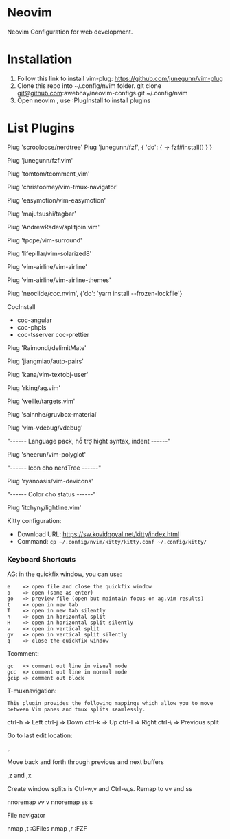 # Neovim
Neovim Configuration for web development.

# Installation
1. Follow this link to install vim-plug: https://github.com/junegunn/vim-plug
2. Clone this repo into ~/.config/nvim folder. git clone git@github.com:awebhay/neovim-configs.git ~/.config/nvim
3. Open neovim , use :PlugInstall to install plugins

# List Plugins
Plug 'scrooloose/nerdtree'
Plug 'junegunn/fzf', { 'do': { -> fzf#install() } }

Plug 'junegunn/fzf.vim'

Plug 'tomtom/tcomment_vim'

Plug 'christoomey/vim-tmux-navigator'

Plug 'easymotion/vim-easymotion'

Plug 'majutsushi/tagbar'

Plug 'AndrewRadev/splitjoin.vim'

Plug 'tpope/vim-surround'

Plug 'lifepillar/vim-solarized8'

Plug 'vim-airline/vim-airline'

Plug 'vim-airline/vim-airline-themes'

Plug 'neoclide/coc.nvim', {'do': 'yarn install --frozen-lockfile'}

CocInstall
- coc-angular
- coc-phpls
- coc-tsserver coc-prettier

Plug 'Raimondi/delimitMate'

Plug 'jiangmiao/auto-pairs'

Plug 'kana/vim-textobj-user'

Plug 'rking/ag.vim'

Plug 'wellle/targets.vim'

Plug 'sainnhe/gruvbox-material'

Plug 'vim-vdebug/vdebug'

"------ Language pack, hỗ trợ hight syntax, indent ------"

Plug 'sheerun/vim-polyglot'

"------ Icon cho nerdTree ------"

Plug 'ryanoasis/vim-devicons'

"------ Color cho status ------"

Plug 'itchyny/lightline.vim'

Kitty configuration:
- Download URL: https://sw.kovidgoyal.net/kitty/index.html
- Command: `cp ~/.config/nvim/kitty/kitty.conf ~/.config/kitty/`

### Keyboard Shortcuts ### 
AG: in the quickfix window, you can use:

    e    => open file and close the quickfix window
    o    => open (same as enter)
    go   => preview file (open but maintain focus on ag.vim results)
    t    => open in new tab
    T    => open in new tab silently
    h    => open in horizontal split
    H    => open in horizontal split silently
    v    => open in vertical split
    gv   => open in vertical split silently
    q    => close the quickfix window

Tcomment:

    gc   => comment out line in visual mode
    gcc  => comment out line in normal mode
    gcip => comment out block

T-muxnavigation:

    This plugin provides the following mappings which allow you to move between Vim panes and tmux splits seamlessly.

   ctrl-h => Left
   ctrl-j => Down
   ctrl-k => Up
   ctrl-l => Right
   ctrl-\ => Previous split

Go to last edit location:

   ,.

Move back and forth through previous and next buffers

   ,z and ,x


Create window splits is Ctrl-w,v and Ctrl-w,s. Remap to vv and ss

nnoremap <silent> vv <C-w>v
nnoremap <silent> ss <C-w>s


File navigator

   nmap <silent> ,t :GFiles<CR>
   nmap <silent> ,r :FZF<CR>
